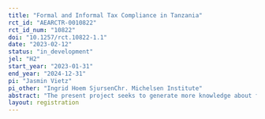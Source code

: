 ```yaml
---
title: "Formal and Informal Tax Compliance in Tanzania"
rct_id: "AEARCTR-0010822"
rct_id_num: "10822"
doi: "10.1257/rct.10822-1.1"
date: "2023-02-12"
status: "in_development"
jel: "H2"
start_year: "2023-01-31"
end_year: "2024-12-31"
pi: "Jasmin Vietz"
pi_other: "Ingrid Hoem SjursenChr. Michelsen Institute"
abstract: "The present project seeks to generate more knowledge about factors affecting citizens’ voluntary tax compliance in Tanzania. To do this, we will conduct a lab experiment in Dar es Salaam (Tanzania) to investigate whether information public good provision by the state affect individuals’ willingness to pay tax to state and non-state actors. In addition to that, we investigate whether the sender of this information matters."
layout: registration
---
```


